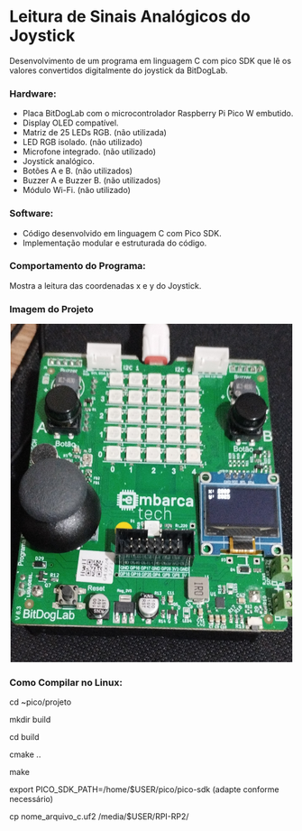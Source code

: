 # Leitura de Sinais Analógicos do Joystick
Desenvolvimento de um programa em linguagem C com pico SDK que lê os valores convertidos digitalmente do joystick da BitDogLab.

### Hardware:

- Placa BitDogLab com o microcontrolador Raspberry Pi Pico W embutido.
- Display OLED compatível.
- Matriz de 25 LEDs RGB. (não utilizada)
- LED RGB isolado. (não utilizado)
- Microfone integrado. (não utilizado)
- Joystick analógico. 
- Botões A e B. (não utilizados)
- Buzzer A e Buzzer B. (não utilizados)
- Módulo Wi-Fi. (não utilizado)

### Software:

- Código desenvolvido em linguagem C com Pico SDK.
- Implementação modular e estruturada do código.

### Comportamento do Programa:

Mostra a leitura das coordenadas x e y do Joystick.

### Imagem do Projeto
<p align="center">
  <img src="https://github.com/guilherme-ro/guilherme_ramos_embarcatech_HBr_2025/raw/main/projetos/leitura-sinais-analogicos-joystick/assets/leitura-joystick.jpg" width="500" height="600" alt="Bitdoglab">
</p>


### Como Compilar no Linux:

cd ~pico/projeto

mkdir build

cd build

cmake ..

make

export PICO_SDK_PATH=/home/$USER/pico/pico-sdk 
(adapte conforme necessário)

cp nome_arquivo_c.uf2 /media/$USER/RPI-RP2/

